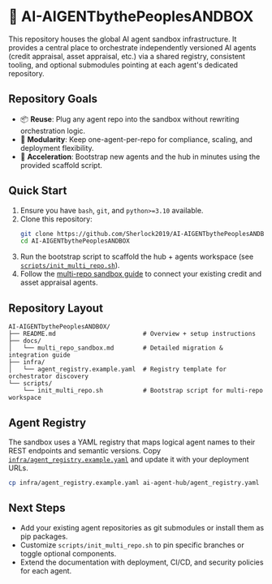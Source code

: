 # 🧠 AI-AIGENTbythePeoplesANDBOX

This repository houses the global AI agent sandbox infrastructure. It provides a central place to orchestrate independently versioned AI agents (credit appraisal, asset appraisal, etc.) via a shared registry, consistent tooling, and optional submodules pointing at each agent's dedicated repository.

## Repository Goals
- 📦 **Reuse**: Plug any agent repo into the sandbox without rewriting orchestration logic.
- 🧱 **Modularity**: Keep one-agent-per-repo for compliance, scaling, and deployment flexibility.
- 🚀 **Acceleration**: Bootstrap new agents and the hub in minutes using the provided scaffold script.

## Quick Start
1. Ensure you have `bash`, `git`, and `python>=3.10` available.
2. Clone this repository:
   ```bash
   git clone https://github.com/Sherlock2019/AI-AIGENTbythePeoplesANDBOX.git
   cd AI-AIGENTbythePeoplesANDBOX
   ```
3. Run the bootstrap script to scaffold the hub + agents workspace (see [`scripts/init_multi_repo.sh`](scripts/init_multi_repo.sh)).
4. Follow the [multi-repo sandbox guide](docs/multi_repo_sandbox.md) to connect your existing credit and asset appraisal agents.

## Repository Layout
```
AI-AIGENTbythePeoplesANDBOX/
├── README.md                        # Overview + setup instructions
├── docs/
│   └── multi_repo_sandbox.md        # Detailed migration & integration guide
├── infra/
│   └── agent_registry.example.yaml  # Registry template for orchestrator discovery
└── scripts/
    └── init_multi_repo.sh           # Bootstrap script for multi-repo workspace
```

## Agent Registry
The sandbox uses a YAML registry that maps logical agent names to their REST endpoints and semantic versions. Copy [`infra/agent_registry.example.yaml`](infra/agent_registry.example.yaml) and update it with your deployment URLs.

```bash
cp infra/agent_registry.example.yaml ai-agent-hub/agent_registry.yaml
```

## Next Steps
- Add your existing agent repositories as git submodules or install them as pip packages.
- Customize `scripts/init_multi_repo.sh` to pin specific branches or toggle optional components.
- Extend the documentation with deployment, CI/CD, and security policies for each agent.

